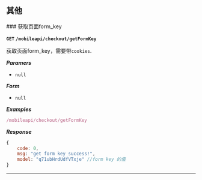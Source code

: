 ## 其他

<a name="getFormKey" />
### 获取页面form_key


**`GET` `/mobileapi/checkout/getFormKey`**

获取页面form_key，需要带`cookies`.

**_Paramers_**

* `null` 

**_Form_**

* `null` 

**_Examples_**

```js
/mobileapi/checkout/getFormKey
```

**_Response_**

```js
{
	code: 0, 
	msg: "get form key success!",
	model: "q71ubHrdUdfVTxje" //form key 的值
}
```

---------------------------------------


